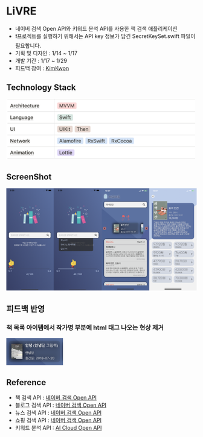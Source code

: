 # LiVRE
* 네이버 검색 Open API와 키워드 분석 API를 사용한 책 검색 애플리케이션
* ❗️프로젝트를 실행하기 위해서는 API key 정보가 담긴 SecretKeySet.swift 파일이 필요합니다.
* 기획 및 디자인 : 1/14 ~ 1/17
* 개발 기간 : 1/17 ~ 1/29
* 피드백 참여 : [KimKwon](https://github.com/KimKwon)

## Technology Stack
<img src="./image/tech-stack.png" width=500 />

## ScreenShot
<img src="./image/main-screenshot.png" width=900 />

## 피드백 반영
### 책 목록 아이템에서 작가명 부분에 html 태그 나오는 현상 제거
<img src="./image/feedback-1.png" width=150 />


## Reference
* 책 검색 API : [네이버 검색 Open API](https://developers.naver.com/docs/search/book/)
* 블로그 검색 API : [네이버 검색 Open API](https://developers.naver.com/docs/search/blog/)
* 뉴스 검색 API : [네이버 검색 Open API](https://developers.naver.com/docs/search/news/)
* 쇼핑 검색 API : [네이버 검색 Open API](https://developers.naver.com/docs/search/shopping/)
* 키워드 분석 API : [AI Cloud Open API](https://www.saltlux.ai/)
